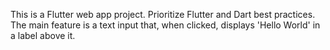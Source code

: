 <!-- Use this file to provide workspace-specific custom instructions to Copilot. For more details, visit https://code.visualstudio.com/docs/copilot/copilot-customization#_use-a-githubcopilotinstructionsmd-file -->

This is a Flutter web app project. Prioritize Flutter and Dart best practices. The main feature is a text input that, when clicked, displays 'Hello World' in a label above it.
